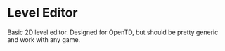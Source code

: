 # Level Editor
Basic 2D level editor. Designed for OpenTD, but should be pretty generic and work with any game.